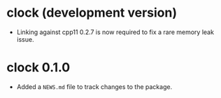 # clock (development version)

* Linking against cpp11 0.2.7 is now required to fix a rare memory leak issue.

# clock 0.1.0

* Added a `NEWS.md` file to track changes to the package.
